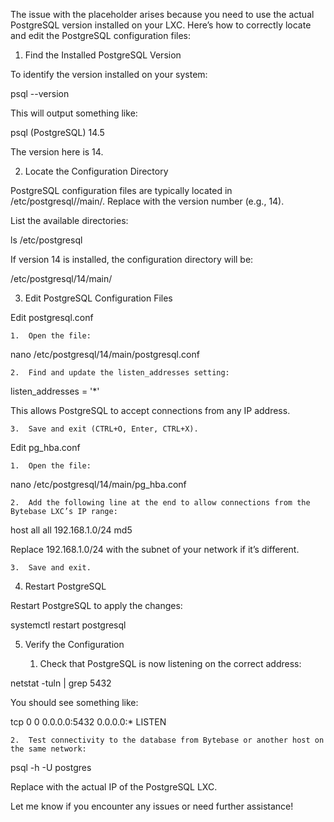 The issue with the <version> placeholder arises because you need to use the actual PostgreSQL version installed on your LXC. Here’s how to correctly locate and edit the PostgreSQL configuration files:

1. Find the Installed PostgreSQL Version

To identify the version installed on your system:

psql --version

This will output something like:

psql (PostgreSQL) 14.5

The version here is 14.

2. Locate the Configuration Directory

PostgreSQL configuration files are typically located in /etc/postgresql/<version>/main/. Replace <version> with the version number (e.g., 14).

List the available directories:

ls /etc/postgresql

If version 14 is installed, the configuration directory will be:

/etc/postgresql/14/main/

3. Edit PostgreSQL Configuration Files

Edit postgresql.conf

    1.	Open the file:

nano /etc/postgresql/14/main/postgresql.conf

    2.	Find and update the listen_addresses setting:

listen_addresses = '\*'

This allows PostgreSQL to accept connections from any IP address.

    3.	Save and exit (CTRL+O, Enter, CTRL+X).

Edit pg_hba.conf

    1.	Open the file:

nano /etc/postgresql/14/main/pg_hba.conf

    2.	Add the following line at the end to allow connections from the Bytebase LXC’s IP range:

host all all 192.168.1.0/24 md5

Replace 192.168.1.0/24 with the subnet of your network if it’s different.

    3.	Save and exit.

4. Restart PostgreSQL

Restart PostgreSQL to apply the changes:

systemctl restart postgresql

5. Verify the Configuration

   1. Check that PostgreSQL is now listening on the correct address:

netstat -tuln | grep 5432

You should see something like:

tcp 0 0 0.0.0.0:5432 0.0.0.0:\* LISTEN

    2.	Test connectivity to the database from Bytebase or another host on the same network:

psql -h <postgresql-lxc-ip> -U postgres

Replace <postgresql-lxc-ip> with the actual IP of the PostgreSQL LXC.

Let me know if you encounter any issues or need further assistance!
